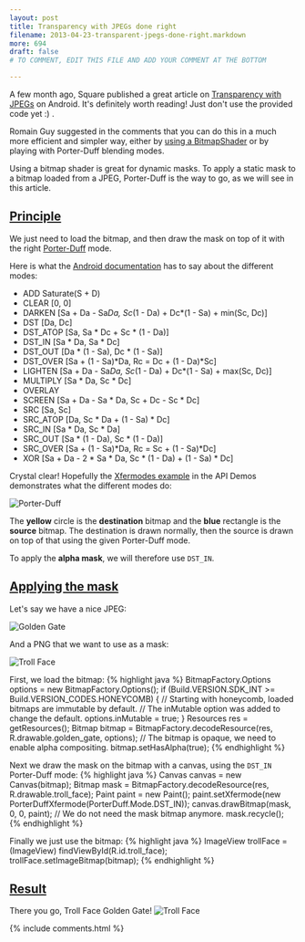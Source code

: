 ```yaml
---
layout: post
title: Transparency with JPEGs done right
filename: 2013-04-23-transparent-jpegs-done-right.markdown
more: 694
draft: false
# TO COMMENT, EDIT THIS FILE AND ADD YOUR COMMENT AT THE BOTTOM

---
```

A few month ago, Square published a great article on [Transparency with JPEGs](http://corner.squareup.com/2013/01/transparent-jpegs.html) on Android. It's definitely worth reading! Just don't use the provided code yet :) .

Romain Guy suggested in the comments that you can do this in a much more efficient and simpler way, either by [using a BitmapShader](http://www.curious-creature.org/2012/12/13/android-recipe-2-fun-with-shaders/) or by playing with Porter-Duff blending modes.

Using a bitmap shader is great for dynamic masks. To apply a static mask to a bitmap loaded from a JPEG, Porter-Duff is the way to go, as we will see in this article.

## <a id="Principle" href="#Principle">Principle</a>

We just need to load the bitmap, and then draw the mask on top of it with the right [Porter-Duff](http://en.wikipedia.org/wiki/Alpha_compositing#Description) mode.

Here is what the [Android documentation](http://developer.android.com/reference/android/graphics/PorterDuff.Mode.html) has to say about the different modes:

* ADD 	Saturate(S + D)  
* CLEAR 	[0, 0]  
* DARKEN 	[Sa + Da - Sa*Da, Sc*(1 - Da) + Dc*(1 - Sa) + min(Sc, Dc)]  
* DST 	[Da, Dc]  
* DST_ATOP 	[Sa, Sa * Dc + Sc * (1 - Da)]  
* DST_IN 	[Sa * Da, Sa * Dc]  
* DST_OUT 	[Da * (1 - Sa), Dc * (1 - Sa)]  
* DST_OVER 	[Sa + (1 - Sa)*Da, Rc = Dc + (1 - Da)*Sc]  
* LIGHTEN 	[Sa + Da - Sa*Da, Sc*(1 - Da) + Dc*(1 - Sa) + max(Sc, Dc)]  
* MULTIPLY 	[Sa * Da, Sc * Dc]  
* OVERLAY 	 
* SCREEN 	[Sa + Da - Sa * Da, Sc + Dc - Sc * Dc]  
* SRC 	[Sa, Sc]  
* SRC_ATOP 	[Da, Sc * Da + (1 - Sa) * Dc]  
* SRC_IN 	[Sa * Da, Sc * Da]  
* SRC_OUT 	[Sa * (1 - Da), Sc * (1 - Da)]  
* SRC_OVER 	[Sa + (1 - Sa)*Da, Rc = Sc + (1 - Sa)*Dc]  
* XOR 	[Sa + Da - 2 * Sa * Da, Sc * (1 - Da) + (1 - Sa) * Dc]

Crystal clear! Hopefully the [Xfermodes example](http://gitorious.org/freebroid/development/blobs/62e92d7a2a3fd2798901ec2e7c452ff0e4067163/samples/ApiDemos/src/com/example/android/apis/graphics/Xfermodes.java) in the API Demos demonstrates what the different modes do:

![Porter-Duff](/static/blog_img/porter-duff.png)

The **yellow** circle is the **destination** bitmap and the **blue** rectangle is the **source** bitmap. The destination is drawn normally, then the source is drawn on top of that using the given Porter-Duff mode.

To apply the **alpha mask**, we will therefore use `DST_IN`.

## <a id="ApplyingTheMask" href="#ApplyingTheMask">Applying the mask</a>

Let's say we have a nice JPEG:

![Golden Gate](/static/blog_img/golden_gate.jpg)

And a PNG that we want to use as a mask:

![Troll Face](/static/blog_img/troll_face.png)

First, we load the bitmap:
{% highlight java %}
BitmapFactory.Options options = new BitmapFactory.Options();
if (Build.VERSION.SDK_INT >= Build.VERSION_CODES.HONEYCOMB) {
  // Starting with honeycomb, loaded bitmaps are immutable by default.
  // The inMutable option was added to change the default.
  options.inMutable = true;
}
Resources res = getResources();
Bitmap bitmap = BitmapFactory.decodeResource(res, R.drawable.golden_gate, options);
// The bitmap is opaque, we need to enable alpha compositing.
bitmap.setHasAlpha(true);
{% endhighlight %}

Next we draw the mask on the bitmap with a canvas, using the `DST_IN` Porter-Duff mode:
{% highlight java %}
Canvas canvas = new Canvas(bitmap);
Bitmap mask = BitmapFactory.decodeResource(res, R.drawable.troll_face);
Paint paint = new Paint();
paint.setXfermode(new PorterDuffXfermode(PorterDuff.Mode.DST_IN));
canvas.drawBitmap(mask, 0, 0, paint);
// We do not need the mask bitmap anymore.
mask.recycle();
{% endhighlight %}

Finally we just use the bitmap:
{% highlight java %}
ImageView trollFace = (ImageView) findViewById(R.id.troll_face);
trollFace.setImageBitmap(bitmap);
{% endhighlight %}

## <a id="Result" href="#Result">Result</a>

There you go, Troll Face Golden Gate!
![Troll Face](/static/blog_img/troll_face_screenshot.png)

{% include comments.html %}

<!--

To comment, copy and paste the following block

## [Nickname](http://website)
Comment

-->
